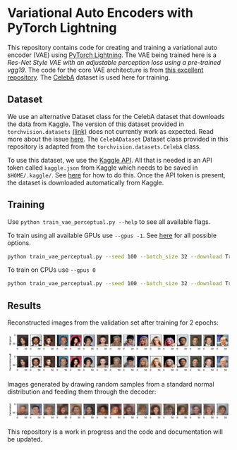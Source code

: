 # Variational Auto Encoders with PyTorch Lightning

This repository contains code for creating and training a variational auto encoder (VAE) using [PyTorch Lightning](https://pytorch-lightning.readthedocs.io). The VAE being trained here is a *Res-Net Style VAE with an adjustable perception loss using a pre-trained vgg19*. The code for the core VAE architecture is from [this excellent repository](https://github.com/LukeDitria/CNN-VAE). The [CelebA](http://mmlab.ie.cuhk.edu.hk/projects/CelebA.html) dataset is used here for training.


## Dataset
We use an alternative Dataset class for the CelebA dataset that downloads the data from Kaggle. The version of this dataset provided in `torchvision.datasets` [(link)](https://pytorch.org/vision/stable/datasets.html#celeba) does not currently work as expected. Read more about the issue [here](https://github.com/pytorch/vision/issues/2262). The `CelebADataset` Dataset class provided in this repository is adapted from the `torchvision.datasets.CelebA` class.

To use this dataset, we use the [Kaggle API](https://github.com/Kaggle/kaggle-api). All that is needed is an API token called `kaggle.json` from Kaggle which needs to be saved in `$HOME/.kaggle/`. See [here](https://github.com/Kaggle/kaggle-api#api-credentials) for how to do this. Once the API token is present, the dataset is downloaded automatically from Kaggle.


## Training

Use `python train_vae_perceptual.py --help` to see all available flags.

To train using all available GPUs use `--gpus -1`. See [here](https://pytorch-lightning.readthedocs.io/en/stable/advanced/multi_gpu.html#select-gpu-devices) for all possible options.
```bash
python train_vae_perceptual.py --seed 100 --batch_size 32 --download True --epochs 20 --lr 0.0001 --gpus -1
```

To train on CPUs use `--gpus 0`
```bash
python train_vae_perceptual.py --seed 100 --batch_size 32 --download True --epochs 20 --lr 0.0001 --gpus 0
```

## Results

Reconstructed images from the validation set after training for 2 epochs:

![Generated images](plots/reconstructed.png)

Images generated by drawing random samples from a standard normal distribution and feeding them through the decoder:

![Generated images](plots/generated.png)

This repository is a work in progress and the code and documentation will be updated.
